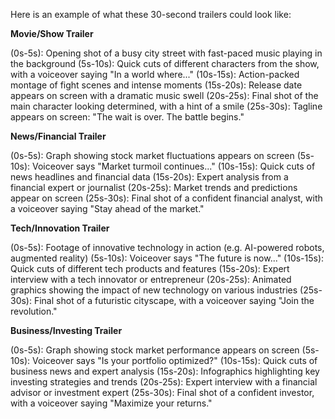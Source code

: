 Here is an example of what these 30-second trailers could look like:

**Movie/Show Trailer**

(0s-5s): Opening shot of a busy city street with fast-paced music playing in the background
(5s-10s): Quick cuts of different characters from the show, with a voiceover saying "In a world where..."
(10s-15s): Action-packed montage of fight scenes and intense moments
(15s-20s): Release date appears on screen with a dramatic music swell
(20s-25s): Final shot of the main character looking determined, with a hint of a smile
(25s-30s): Tagline appears on screen: "The wait is over. The battle begins."

**News/Financial Trailer**

(0s-5s): Graph showing stock market fluctuations appears on screen
(5s-10s): Voiceover says "Market turmoil continues..."
(10s-15s): Quick cuts of news headlines and financial data
(15s-20s): Expert analysis from a financial expert or journalist
(20s-25s): Market trends and predictions appear on screen
(25s-30s): Final shot of a confident financial analyst, with a voiceover saying "Stay ahead of the market."

**Tech/Innovation Trailer**

(0s-5s): Footage of innovative technology in action (e.g. AI-powered robots, augmented reality)
(5s-10s): Voiceover says "The future is now..."
(10s-15s): Quick cuts of different tech products and features
(15s-20s): Expert interview with a tech innovator or entrepreneur
(20s-25s): Animated graphics showing the impact of new technology on various industries
(25s-30s): Final shot of a futuristic cityscape, with a voiceover saying "Join the revolution."

**Business/Investing Trailer**

(0s-5s): Graph showing stock market performance appears on screen
(5s-10s): Voiceover says "Is your portfolio optimized?"
(10s-15s): Quick cuts of business news and expert analysis
(15s-20s): Infographics highlighting key investing strategies and trends
(20s-25s): Expert interview with a financial advisor or investment expert
(25s-30s): Final shot of a confident investor, with a voiceover saying "Maximize your returns."
